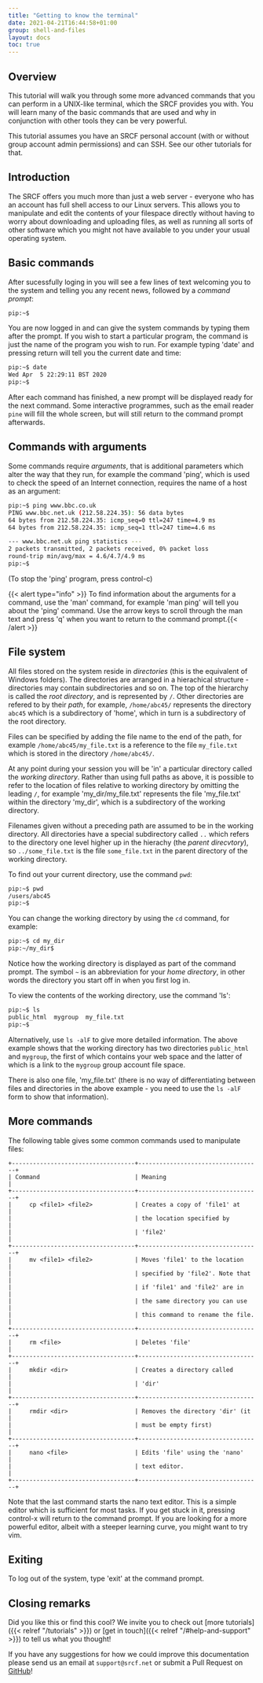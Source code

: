 ```yaml
---
title: "Getting to know the terminal"
date: 2021-04-21T16:44:58+01:00
group: shell-and-files
layout: docs
toc: true
---
```


## Overview

This tutorial will walk you through some more advanced commands that you
can perform in a UNIX-like terminal, which the SRCF provides you with.
You will learn many of the basic commands that are used and why in
conjunction with other tools they can be very powerful.

This tutorial assumes you have an SRCF personal account (with or without
group account admin permissions) and can SSH. See our
other tutorials for that.

## Introduction

The SRCF offers you much more than just a web server - everyone who has
an account has full shell access to our Linux servers. This allows you
to manipulate and edit the contents of your filespace directly without
having to worry about downloading and uploading files, as well as
running all sorts of other software which you might not have available
to you under your usual operating system.

## Basic commands

After sucessfully loging in you will see a few lines of text welcoming
you to the system and telling you any recent news, followed by a
*command prompt*:

```bash
pip:~$
```

You are now logged in and can give the system commands by typing them
after the prompt. If you wish to start a particular program, the command
is just the name of the program you wish to run. For example typing
'date' and pressing return will tell you the current date and time:

```bash
pip:~$ date
Wed Apr  5 22:29:11 BST 2020
pip:~$
```

After each command has finished, a new prompt will be displayed ready
for the next command. Some interactive programmes, such as the email
reader `pine` will fill the whole screen, but will still return to the
command prompt afterwards.

## Commands with arguments

Some commands require *arguments*, that is additional parameters which
alter the way that they run, for example the command 'ping', which is
used to check the speed of an Internet connection, requires the name of
a host as an argument:

```bash
pip:~$ ping www.bbc.co.uk
PING www.bbc.net.uk (212.58.224.35): 56 data bytes
64 bytes from 212.58.224.35: icmp_seq=0 ttl=247 time=4.9 ms
64 bytes from 212.58.224.35: icmp_seq=1 ttl=247 time=4.6 ms

--- www.bbc.net.uk ping statistics ---
2 packets transmitted, 2 packets received, 0% packet loss
round-trip min/avg/max = 4.6/4.7/4.9 ms
pip:~$
```

(To stop the 'ping' program, press control-c)

{{< alert type="info" >}}
To find information about the arguments for a command, use the 'man'
command, for example 'man ping' will tell you about the 'ping'
command. Use the arrow keys to scroll through the man text and press
'q' when you want to return to the command prompt.{{<  /alert >}}

## File system

All files stored on the system reside in *directories* (this is the
equivalent of Windows folders). The directories are arranged in a
hierachical structure - directories may contain subdirectories and so
on. The top of the hierarchy is called the *root directory*, and is
represented by `/`. Other directories are refered to by their *path*,
for example, `/home/abc45/` represents the directory `abc45` which is a
subdirectory of 'home', which in turn is a subdirectory of the root
directory.

Files can be specified by adding the file name to the end of
the path, for example `/home/abc45/my_file.txt` is a reference to the
file `my_file.txt` which is stored in the directory `/home/abc45/`.

At any point during your session you will be 'in' a particular
directory called the *working directory*. Rather than using full paths
as above, it is possible to refer to the location of files relative to
working directory by omitting the leading `/`, for example
'my\_dir/my\_file.txt' represents the file 'my\_file.txt' within the
directory 'my\_dir', which is a subdirectory of the working directory.

Filenames given without a preceding path are assumed to be in the
working directory. All directories have a special subdirectory called
`..` which refers to the directory one level higher up in the hierachy
(the *parent direcvtory*), so `../some_file.txt` is the file
`some_file.txt` in the parent directory of the working directory.

To find out your current directory, use the command `pwd`:

```bash
pip:~$ pwd
/users/abc45
pip:~$
```

You can change the working directory by using the `cd` command, for
example:

```bash
pip:~$ cd my_dir
pip:~/my_dir$
```

Notice how the working directory is displayed as part of the command
prompt. The symbol `~` is an abbreviation for your *home directory*,
in other words the directory you start off in when you first log in.

To view the contents of the working directory, use the command 'ls':

```bash
pip:~$ ls
public_html  mygroup  my_file.txt
pip:~$
```

Alternatively, use `ls -alF` to give more detailed information. The
above example shows that the working directory has two directories
`public_html` and `mygroup`, the first of which contains your
web space and the latter of which is a link to the `mygroup` group
account file space.

There is also one file, 'my\_file.txt' (there is no
way of differentiating between files and directories in the above
example - you need to use the `ls -alF` form to show that
information).

## More commands

The following table gives some common commands used to manipulate files:

```
+-----------------------------------+-----------------------------------+
| Command                           | Meaning                           |
+-----------------------------------+-----------------------------------+
|     cp <file1> <file2>            | Creates a copy of 'file1' at      |
|                                   | the location specified by         |
|                                   | 'file2'                           |
+-----------------------------------+-----------------------------------+
|     mv <file1> <file2>            | Moves 'file1' to the location     |
|                                   | specified by 'file2'. Note that   |
|                                   | if 'file1' and 'file2' are in     |
|                                   | the same directory you can use    |
|                                   | this command to rename the file.  |
+-----------------------------------+-----------------------------------+
|     rm <file>                     | Deletes 'file'                    |
+-----------------------------------+-----------------------------------+
|     mkdir <dir>                   | Creates a directory called        |
|                                   | 'dir'                             |
+-----------------------------------+-----------------------------------+
|     rmdir <dir>                   | Removes the directory 'dir' (it   |
|                                   | must be empty first)              |
+-----------------------------------+-----------------------------------+
|     nano <file>                   | Edits 'file' using the 'nano'     |
|                                   | text editor.                      |
+-----------------------------------+-----------------------------------+
```

Note that the last command starts the nano text editor. This is a simple editor
which is sufficient for most tasks. If you get stuck in it, pressing control-x
will return to the command prompt. If you are looking for a more powerful
editor, albeit with a steeper learning curve, you might want to try vim.

## Exiting

To log out of the system, type 'exit' at the command prompt.

## Closing remarks

Did you like this or find this cool? We invite you to check out
[more tutorials]({{< relref "/tutorials" >}})
or [get in touch]({{< relref "/#help-and-support" >}}) to tell us what you thought!

If you have any suggestions for how we could improve this documentation
please send us an email at `support@srcf.net` or submit a Pull Request
on [GitHub](https://github.com/SRCF/docs)!
